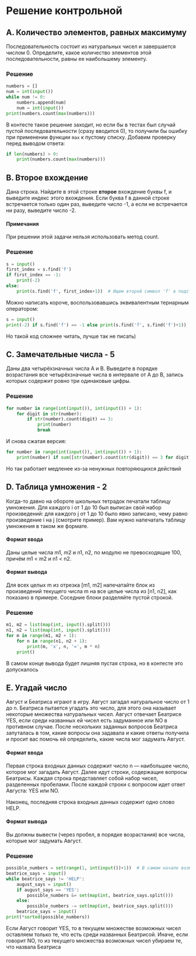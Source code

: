 # Решение контрольной
## A. Количество элементов, равных максимуму
Последовательность состоит из натуральных чисел и завершается числом 0. Определите, какое количество элементов этой последовательности, равны ее наибольшему элементу.  

### Решение
```python
numbers = []
num = int(input())
while num != 0:
    numbers.append(num)
    num = int(input())
print(numbers.count(max(numbers)))
```
В контесте такое решение заходит, но если бы в тестах был случай пустой последовательности (сразу вводится 0), то получили бы ошибку при применении функции `max` к пустому списку. 
Добавим проверку перед выводом ответа:
```python
if len(numbers) > 0:
    print(numbers.count(max(numbers)))
```

## B. Второе вхождение
Дана строка. Найдите в этой строке **второе** вхождение буквы f, и выведите индекс этого вхождения. 
Если буква f в данной строке встречается только один раз, выведите число -1, а если не встречается ни разу, выведите число -2.
#### Примечания
При решении этой задачи нельзя использовать метод count.

### Решение
```python
s = input()
first_index = s.find('f')
if first_index == -1:
    print(-2)
else:
    print(s.find('f', first_index+1))  # Ищем второй символ 'f' в подстроке s[first_index+1:]
```
Можно написать короче, воспользовавшись эквивалентным тернарным оператором:
```python
s = input()
print(-2) if s.find('f') == -1 else print(s.find('f', s.find('f')+1))
```
Но такой код сложнее читать, лучше так не писать)

## C. Замечательные числа - 5
Даны два четырёхзначных числа A и B. Выведите в порядке возрастания все четырёхзначные числа в интервале от A до B, запись которых содержит ровно три одинаковые цифры.

### Решение
```python
for number in range(int(input()), int(input()) + 1):
    for digit in str(number):
        if str(number).count(digit) == 3:
            print(number)
            break
```
И снова сжатая версия:
```python
for number in range(int(input()), int(input()) + 1):
    print(number) if sum([str(number).count(str(digit)) == 3 for digit in str(number)]) > 0 else None
```
Но так работает медленее из-за ненужных повторяющихся действий

## D. Таблица умножения - 2
Когда-то давно на обороте школьных тетрадок печатали таблицу умножения. 
Для каждого i от 1 до 10 был выписан свой набор произведений: для каждого j от 1 до 10 было явно записано, чему равно произведение i на j (смотрите пример). 
Вам нужно напечатать таблицу умножения в таком же формате.

#### Формат ввода
Даны целые числа m1, m2 и n1, n2, по модулю не превосходящие 100, причём m1 < m2 и n1 < n2.

#### Формат вывода
Для всех целых m из отрезка [m1, m2] напечатайте блок из произведений текущего числа m на все целые числа из [n1, n2], как показано в примере. 
Соседние блоки разделяйте пустой строкой.
### Решение
```python
m1, m2 = list(map(int, input().split()))
n1, n2 = list(map(int, input().split()))
for m in range(m1, m2 + 1):
    for n in range(n1, n2 + 1):
        print(m, 'x', n, '=', m * n)
    print()
```
В самом конце вывода будет лишняя пустая строка, но в контесте это допускалось

## E. Угадай число
Август и Беатриса играют в игру. Август загадал натуральное число от 1 до n. Беатриса пытается угадать это число, для этого она называет некоторые множества натуральных чисел. 
Август отвечает Беатрисе YES, если среди названных ей чисел есть задуманное или NO в противном случае. 
После нескольких заданных вопросов Беатриса запуталась в том, какие вопросы она задавала и какие ответы получила и просит вас помочь ей определить, 
какие числа мог задумать Август.

#### Формат ввода
Первая строка входных данных содержит число n — наибольшее число, которое мог загадать Август. Далее идут строки, содержащие вопросы Беатрисы. Каждая строка представляет собой набор чисел, разделенных пробелами. После каждой строки с вопросом идет ответ Августа: YES или NO.

Наконец, последняя строка входных данных содержит одно слово HELP.

#### Формат вывода
Вы должны вывести (через пробел, в порядке возрастания) все числа, которые мог задумать Август.

### Решение
```python
possible_numbers = set(range(1, int(input())+1))  # В самом начале возможно любое число от 1 до n включительно
beatrice_says = input()
while beatrice_says != 'HELP':
    august_says = input()
    if august_says == 'YES':
        possible_numbers &= set(map(int, beatrice_says.split()))
    else:
        possible_numbers -= set(map(int, beatrice_says.split()))
    beatrice_says = input()
print(*sorted(possible_numbers))
```
Если Август говорит YES, то в текущем множестве возможных чисел оставляем только те, что есть среди названных Беатрисой.
Иначе, если говорит NO, то из текущего множества возможных чисел убираем те, что назвала Беатриса


